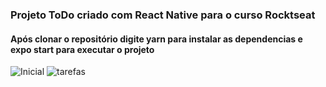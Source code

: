 ### Projeto ToDo criado com React Native para o curso Rocktseat
#### Após clonar o repositório digite yarn para instalar as dependencias e expo start para executar o projeto

![Inicial](https://user-images.githubusercontent.com/47161770/187461463-01847f54-01d4-46d6-83a6-8cfe65cfb70c.png)
![tarefas](https://user-images.githubusercontent.com/47161770/187461483-e2f1208d-18ea-4978-9fac-0c0182a36215.png)
